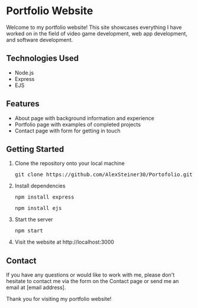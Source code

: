 <!DOCTYPE html>
<html>
<head>
</head>
<body>
	<h1>Portfolio Website</h1>
	<p>Welcome to my portfolio website! This site showcases everything I have worked on in the field of video game development, web app development, and software development.</p>
	<h2>Technologies Used</h2>
	<ul>
		<li>Node.js</li>
		<li>Express</li>
		<li>EJS</li>
	</ul>
	<h2>Features</h2>
	<ul>
		<li>About page with background information and experience</li>
		<li>Portfolio page with examples of completed projects</li>
		<li>Contact page with form for getting in touch</li>
	</ul>
	<h2>Getting Started</h2>
	<ol>
		<li>Clone the repository onto your local machine
			<pre>git clone https://github.com/AlexSteiner30/Portofolio.git</pre>
		</li>
		<li>Install dependencies
			<pre>npm install express</pre>
			<pre>npm install ejs</pre>
		</li>
		<li>Start the server
			<pre>npm start</pre>
		</li>
		<li>Visit the website at http://localhost:3000</li>
	</ol>
	<h2>Contact</h2>
	<p>If you have any questions or would like to work with me, please don't hesitate to contact me via the form on the Contact page or send me an email at [email address].</p>
	<p>Thank you for visiting my portfolio website!</p>
</body>
</html>
